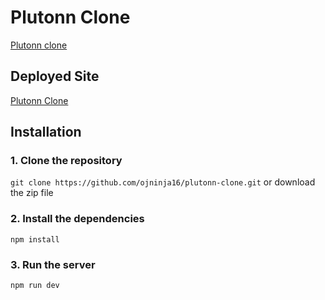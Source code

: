 # Plutonn Clone
[Plutonn clone](https://www.plutonn.com/community/posts?cid=647f941ba0966bd861fafc30) 

## Deployed Site
[Plutonn Clone](https://plutonn-clone.herokuapp.com/)

## Installation
### 1. Clone the repository
```git clone https://github.com/ojninja16/plutonn-clone.git``` or download the zip file
### 2. Install the dependencies
```npm install```
### 3. Run the server
```npm run dev```

